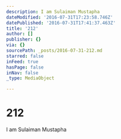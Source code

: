 ```yaml
---
description: I am Sulaiman Mustapha
dateModified: '2016-07-31T17:23:58.746Z'
datePublished: '2016-07-31T17:41:37.463Z'
title: '212'
author: []
publisher: {}
via: {}
sourcePath: _posts/2016-07-31-212.md
starred: false
inFeed: true
hasPage: false
inNav: false
_type: MediaObject

---
```

# 212

I am Sulaiman Mustapha